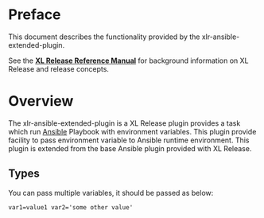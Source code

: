 # Preface #

This document describes the functionality provided by the xlr-ansible-extended-plugin.

See the **[XL Release Reference Manual](https://docs.xebialabs.com/xl-release/)** for background information on XL Release and release concepts.

# Overview #

The xlr-ansible-extended-plugin is a XL Release plugin provides a task which run [Ansible](https://www.ansible.com/) Playbook with environment variables. This plugin provide facility to pass environment variable to Ansible runtime environment. This plugin is extended from the base Ansible plugin provided with XL Release.

## Types ##

You can pass multiple variables, it should be passed as below:
```
var1=value1 var2='some other value'
```
